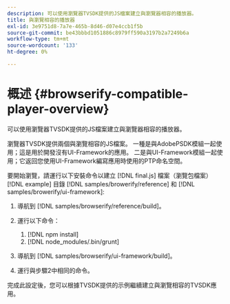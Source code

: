 ```yaml
---
description: 可以使用瀏覽器TVSDK提供的JS檔案建立與瀏覽器相容的播放器。
title: 與瀏覽相容的播放器
exl-id: 3e9751d8-7a7e-465b-8d46-d07e4ccb1f5b
source-git-commit: be43bbbd1051886c8979ff590a3197b2a7249b6a
workflow-type: tm+mt
source-wordcount: '133'
ht-degree: 0%

---
```


# 概述 {#browserify-compatible-player-overview}

可以使用瀏覽器TVSDK提供的JS檔案建立與瀏覽器相容的播放器。

瀏覽器TVSDK提供兩個與瀏覽相容的JS檔案。 一種是與AdobePSDK模組一起使用；這是用於開發沒有UI-Framework的應用。 二是與UI-Framework模組一起使用；它返回您使用UI-Framework編寫應用時使用的PTP命名空間。

要開始瀏覽，請運行以下安裝命令以建立 [!DNL final.js] 檔案（瀏覽包檔案） [!DNL example] 目錄 [!DNL samples/browerify/reference] 和 [!DNL samples/browerify/ui-framework]:

1. 導航到 [!DNL samples/browserify/reference/build]。
1. 運行以下命令：

   1. [!DNL npm install]
   1. [!DNL node_modules/.bin/grunt]

1. 導航到 [!DNL samples/browserify/ui-framework/build]。
1. 運行與步驟2中相同的命令。

完成此設定後，您可以根據TVSDK提供的示例繼續建立與瀏覽相容的TVSDK應用。
